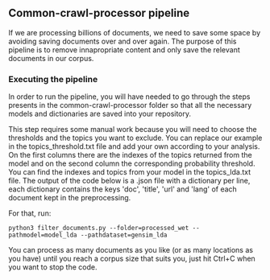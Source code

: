## Common-crawl-processor pipeline

If we are processing billions of documents, we need to save some space by avoiding saving documents over and over again. The purpose of this pipeline is to remove innapropriate content and only save the relevant documents in our corpus. 

### Executing the pipeline

In order to run the pipeline, you will have needed to go through the steps presents in the common-crawl-processor folder so that all the necessary models and dictionaries are saved into your repository. 

This step requires some manual work because you will need to choose the thresholds and the topics you want to exclude. You can replace our example in the topics_threshold.txt file and add your own according to your analysis. On the first columns there are the indexes of the topics returned from the model and on the second column the corresponding probability threshold. You can find the indexes and topics from your model in the topics_lda.txt file. The output of the code below is a .json file with a dictionary per line, each dictionary contains the keys 'doc', 'title', 'url' and 'lang' of each document kept in the preprocessing.  

For that, run:

    python3 filter_documents.py --folder=processed_wet --pathmodel=model_lda --pathdataset=gensim_lda
    
You can process as many documents as you like (or as many locations as you have) until you reach a corpus size that suits you, just hit Ctrl+C when you want to stop the code. 
    
